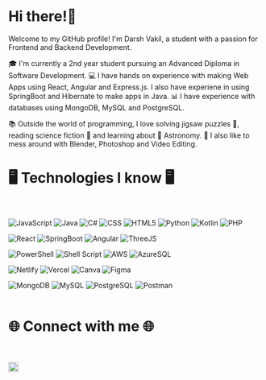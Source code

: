# Hi there!👋
 

Welcome to my GitHub profile! I'm Darsh Vakil, a student with a passion for Frontend and Backend Development. 

🎓 I'm currently a 2nd year student pursuing an Advanced Diploma in Software Development.
💻 I have hands on experience with making Web Apps using React, Angular and Express.js. I also have experiene in using SpringBoot and Hibernate to make apps in Java.
📊 I have experience with databases using MongoDB, MySQL and PostgreSQL.

📚 Outside the world of programming, I love solving jigsaw puzzles 🧩, reading science fiction 📘 and learning about 🌃 Astronomy. 
🎥 I also like to mess around with Blender, Photoshop and Video Editing.


# 🖥️ Technologies I know 🖥️ <br></br>

![JavaScript](https://img.shields.io/badge/-JavaScript-8B8C72?style=flat-square&logo=javascript)
![Java](https://img.shields.io/badge/-Java-000000?style=flat-square&logo=openjdk&logoColor=white)
![C#](https://img.shields.io/badge/-Csharp-00599C?style=flat-square&logo=csharp)
![CSS](https://img.shields.io/badge/-CSS3-4BC4DC?style=flat-square&logo=css3&logoColor=black)
![HTML5](https://img.shields.io/badge/-HTML5-E34F26?style=flat-square&logo=html5&logoColor=white)
![Python](https://img.shields.io/badge/-Python-D3EE49?style=flat-square&logo=python&logoColor=black)
![Kotlin](https://img.shields.io/badge/-Kotlin-000000?style=flat-square&logo=kotlin&logoColor=white)
![PHP](https://img.shields.io/badge/-PHP-777BB4?style=flat-square&logo=php&logoColor=white)

![React](https://img.shields.io/badge/-React-4CADE4?style=flat-square&logo=react&logoColor=white)
![SpringBoot](https://img.shields.io/badge/-SpringBoot-61E44C?style=flat-square&logo=springboot&logoColor=black)
![Angular](https://img.shields.io/badge/-Angular-E4724C?style=flat-square&logo=angular&logoColor=white)
![ThreeJS](https://img.shields.io/badge/-ThreeJS-C3DBD0?style=flat-square&logo=threedotjs&logoColor=black)

![PowerShell](https://img.shields.io/badge/-PowerShell-5391FE?style=flat-square&logo=powershell&logoColor=black)
![Shell Script](https://img.shields.io/badge/-Shell%20Script-4EAA25?style=flat-square&logo=gnu-bash&logoColor=black)
![AWS](https://img.shields.io/badge/-AWS-232F3E?style=flat-square&logo=amazon-aws)
![AzureSQL](https://img.shields.io/badge/-AzureSQL-3641B7?style=flat-square&logo=microsoft-azure&logoColor=white)

![Netlify](https://img.shields.io/badge/-Netlify-00C7B7?style=flat-square&logo=netlify&logoColor=black)
![Vercel](https://img.shields.io/badge/-Vercel-000000?style=flat-square&logo=vercel&Color=black)
![Canva](https://img.shields.io/badge/-Canva-00C4CC?style=flat-square&logo=canva&logoColor=black)
![Figma](https://img.shields.io/badge/-Figma-F24E1E?style=flat-square&logo=figma&logoColor=white)

![MongoDB](https://img.shields.io/badge/-MongoDB-47A248?style=flat-square&logo=mongodb&logoColor=white)
![MySQL](https://img.shields.io/badge/-MySQL-4479A1?style=flat-square&logo=mysql&logoColor=white)
![PostgreSQL](https://img.shields.io/badge/-PostgreSQL-801299?style=flat-square&logo=postgresql&logoColor=white)
![Postman](https://img.shields.io/badge/-Postman-FF6C37?style=flat-square&logo=postman&logoColor=white)
<br></br>


# 🌐 Connect with me 🌐 <br></br>
<a href="https://www.linkedin.com/in/darshvakil/"><img src="https://pngimg.com/uploads/linkedIn/linkedIn_PNG8.png" style="height:20px;" 
style="width:20px;" style="cursor:pointer"></a>

